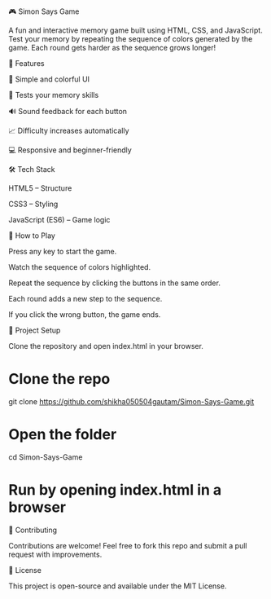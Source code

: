 🎮 Simon Says Game

A fun and interactive memory game built using HTML, CSS, and JavaScript.
Test your memory by repeating the sequence of colors generated by the game. Each round gets harder as the sequence grows longer!



📌 Features

🎨 Simple and colorful UI

🧠 Tests your memory skills

🔊 Sound feedback for each button

📈 Difficulty increases automatically

💻 Responsive and beginner-friendly

🛠️ Tech Stack

HTML5 – Structure

CSS3 – Styling

JavaScript (ES6) – Game logic

🎯 How to Play

Press any key to start the game.

Watch the sequence of colors highlighted.

Repeat the sequence by clicking the buttons in the same order.

Each round adds a new step to the sequence.

If you click the wrong button, the game ends.

📂 Project Setup

Clone the repository and open index.html in your browser.

# Clone the repo
git clone https://github.com/shikha050504gautam/Simon-Says-Game.git

# Open the folder
cd Simon-Says-Game

# Run by opening index.html in a browser

🤝 Contributing

Contributions are welcome! Feel free to fork this repo and submit a pull request with improvements.

📜 License

This project is open-source and available under the MIT License.
